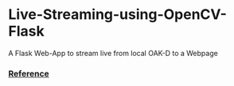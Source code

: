 # Live-Streaming-using-OpenCV-Flask
A Flask Web-App to stream live from local OAK-D to a Webpage


### [Reference](https://blog.miguelgrinberg.com/post/video-streaming-with-flask)
